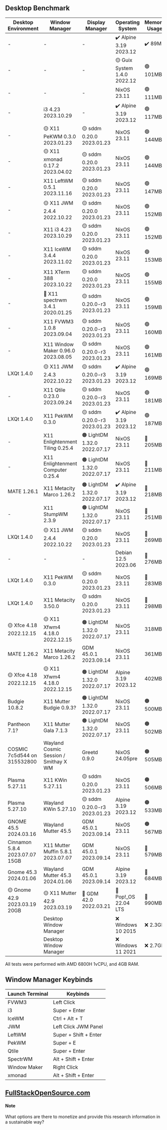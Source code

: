 ## Desktop Benchmark

|Desktop Environment           |Window Manager                       |Display Manager             |Operating System            |Memory Usage|Processor Usage    |Size on Disk|Reboot Time  |
|------------------------------|-------------------------------------|----------------------------|----------------------------|------------|-------------------|------------|-------------|
|-                             |-                                    |-                           |✔️ Alpine 3.19 2023.12      |✔️ 89MB     |✔️ 0.00, 0.00, 0.00|✔️ 342M     |11 Seconds   |
|-                             |-                                    |-                           |🟡 Guix System 1.4.0 2022.12|🟢 101MB    |✔️ 0.00, 0.00, 0.00|🟢 1.5G     |🟠 13 Seconds|
|-                             |-                                    |-                           |NixOS 23.11                 |🟢 111MB    |✔️ 0.00, 0.00, 0.00|🔵 2.4G     |🟢 6 Seconds |
|-                             |i3 4.23 2023.10.29                   |-                           |✔️ Alpine 3.19 2023.12      |🟢 117MB    |✔️ 0.00, 0.00, 0.00|✔️ 569M     |🟠 14 Seconds|
|-                             |🟡 X11 PeKWM 0.3.0 2023.01.23        |🟡 sddm 0.20.0 2023.01.23   |NixOS 23.11                 |🟢 144MB    |✔️ 0.00, 0.00, 0.00|🔵 3.3G     |🟢 7 Seconds |
|-                             |🟡 X11 xmonad 0.17.2 2023.04.02      |🟡 sddm 0.20.0 2023.01.23   |NixOS 23.11                 |🟢 144MB    |✔️ 0.00, 0.00, 0.00|5.9G        |🟢 7 Seconds |
|-                             |X11 LeftWM 0.5.1 2023.11.16          |🟡 sddm 0.20.0 2023.01.23   |NixOS 23.11                 |🟢 147MB    |✔️ 0.00, 0.00, 0.00|🔵 3.3G     |🟢 7 Seconds |
|-                             |🟡 X11 JWM 2.4.4 2022.10.22          |🟡 sddm 0.20.0 2023.01.23   |NixOS 23.11                 |🟢 152MB    |✔️ 0.00, 0.00, 0.00|🔵 3.3G     |🟢 6 Seconds |
|-                             |X11 i3 4.23 2023.10.29               |🟡 sddm 0.20.0 2023.01.23   |NixOS 23.11                 |🟢 152MB    |🟢 0.07, 0.02, 0.00|🔵 3.3G     |🔵 8 Seconds |
|-                             |X11 IceWM 3.4.4 2023.11.02           |🟡 sddm 0.20.0 2023.01.23   |NixOS 23.11                 |🟢 153MB    |🔵 0.13, 0.03, 0.01|🔵 3.3G     |🟢 7 Seconds |
|-                             |X11 XTerm 388 2023.10.22             |🟡 sddm 0.20.0 2023.01.23   |NixOS 23.11                 |🟢 155MB    |✔️ 0.00, 0.00, 0.00|🔵 3.3G     |🟢 6 Seconds |
|-                             |🔴 X11 spectrwm 3.4.1 2020.01.25     |🟡 sddm 0.20.0-r3 2023.01.23|NixOS 23.11                 |🟢 159MB    |✔️ 0.00, 0.00, 0.00|🔵 3.3G     |🟢 7 Seconds |
|-                             |X11 FVWM3 1.0.8 2023.09.04           |🟡 sddm 0.20.0-r3 2023.01.23|NixOS 23.11                 |🟢 160MB    |🟢 0.07, 0.02, 0.00|🔵 3.3G     |🔵 9 Seconds |
|-                             |X11 Window Maker 0.96.0 2023.08.05   |🟡 sddm 0.20.0-r3 2023.01.23|NixOS 23.11                 |🟢 161MB    |✔️ 0.00, 0.00, 0.00|🔵 3.3G     |🟢 6 Seconds |
|LXQt 1.4.0                    |🟡 X11 JWM 2.4.3 2022.10.22          |🟡 sddm 0.20.0-r3 2023.01.23|✔️ Alpine 3.19 2023.12      |🟢 169MB    |✔️ 0.00, 0.00, 0.00|✔️ 795.3M   |12 Seconds   |
|-                             |X11 Qtile 0.23.0 2023.09.24          |🟡 sddm 0.20.0-r3 2023.01.23|NixOS 23.11                 |🟢 181MB    |🟢 0.07, 0.02, 0.00|🔵 3.4G     |🟢 7 Seconds |
|LXQt 1.4.0                    |X11 PekWM 0.3.0                      |🟡 sddm 0.20.0-r3 2023.01.23|✔️ Alpine 3.19 2023.12      |🟢 187MB    |✔️ 0.00, 0.00, 0.00|796.3M      |11 Seconds   |
|-                             |X11 Enlightenment Tiling 0.25.4      |🟠 LightDM 1.32.0 2022.07.17|NixOS 23.11                 |🔵 205MB    |🟢 0.07, 0.02, 0.00|5.4G        |🔵 8 Seconds |
|-                             |X11 Enlightenment Computer 0.25.4    |🟠 LightDM 1.32.0 2022.07.17|NixOS 23.11                 |🔵 211MB    |🔵 0.13, 0.03, 0.01|5.4G        |🔵 9 Seconds |
|MATE 1.26.1                   |X11 Metacity Marco 1.26.2            |🟠 LightDM 1.32.0 2022.07.17|✔️ Alpine 3.19 2023.12      |🔵 218MB    |✔️ 0.00, 0.00, 0.00|🟢 1.3G     |🟠 14 Seconds|
|-                             |X11 StumpWM 2.3.9                    |🟠 LightDM 1.32.0 2022.07.17|NixOS 23.11                 |🔵 251MB    |🟢 0.07, 0.02, 0.00|🔵 3.3G     |🟢 7 Seconds |
|LXQt 1.4.0                    |🟡 X11 JWM 2.4.4 2022.10.22          |🟡 sddm 0.20.0 2023.01.23   |NixOS 23.11                 |🔵 269MB    |0.20, 0.05, 0.02   |5.3G        |🔵 9 Seconds |
|-                             |-                                    |-                           |Debian 12.5 2023.06         |🔵 276MB    |✔️ 0.00, 0.00, 0.00|🟢 1.7G     |✔️ 5 Seconds |
|LXQt 1.4.0                    |X11 PekWM 0.3.0                      |🟡 sddm 0.20.0 2023.01.23   |NixOS 23.11                 |🔵 283MB    |0.27, 0.06, 0.02   |5.3G        |🔵 9 Seconds |
|LXQt 1.4.0                    |X11 Metacity 3.50.0                  |🟡 sddm 0.20.0 2023.01.23   |NixOS 23.11                 |🔵 298MB    |🟠 0.41, 0.10, 0.03|5.3G        |🔵 9 Seconds |
|🟡 Xfce 4.18 2022.12.15       |🟡 X11 Xfwm4 4.18.0 2022.12.15       |🟠 LightDM 1.32.0 2022.07.17|NixOS 23.11                 |318MB       |🟢 0.07, 0.02, 0.00|5.0G        |10 Seconds   |
|MATE 1.26.2                   |X11 Metacity Marco 1.26.2            |GDM 45.0.1 2023.09.14       |NixOS 23.11                 |361MB       |0.20, 0.05, 0.02   |🟠 6.3G     |10 Seconds   |
|🟡 Xfce 4.18 2022.12.15       |🟡 X11 Xfwm4 4.18.0 2022.12.15       |🟠 LightDM 1.32.0 2022.07.17|Alpine 3.19 2023.12         |402MB       |✔️ 0.00, 0.00, 0.00|🟢 1.2G     |11 Seconds   |
|Budgie 10.8.2                 |X11 Mutter Budgie 0.9.3?             |🟠 LightDM 1.32.0 2022.07.17|NixOS 23.11                 |🟠 500MB    |🟠 0.34, 0.08, 0.03|🟠 6.3G     |11 Seconds   |
|Pantheon 7.1?                 |X11 Mutter Gala 7.1.3                |🟠 LightDM 1.32.0 2022.07.17|NixOS 23.11                 |🟠 502MB    |🟠 0.36, 0.08, 0.03|6.0G        |🟠 14 Seconds|
|COSMIC 7c5d544 on 315532800   |Wayland Cosmic Session / Smithay X WM|Greetd 0.9.0                |NixOS 24.05pre              |🟠 505MB    |🟠 0.39, 0.10, 0.03|🔵 3.9G     |11 Seconds   |
|Plasma 5.27.11                |X11 KWin 5.27.11                     |🟡 sddm 0.20.0 2023.01.23   |NixOS 23.11                 |🟠 506MB    |🔴 2.02, 0.51, 0.17|🟠 6.8G     |🔴 24 Seconds|
|Plasma 5.27.10                |Wayland KWin 5.27.10                 |🟡 sddm 0.20.0-r3 2023.01.23|Alpine 3.19 2023.12         |🟠 533MB    |🔴 1.28, 0.30, 0.10|🔵 2.2GB    |🟠 17 Seconds|
|GNOME 45.5 2024.03.16         |Wayland Mutter 45.5                  |GDM 45.0.1 2023.09.14       |NixOS 23.11                 |🟠 567MB    |0.21, 0.05, 0.02   |6.0G        |11 Seconds   |
|Cinnamon 5.8.4 2023.07.07 15GB|X11 Mutter Muffin 5.8.1 2023.07.07   |GDM 45.0.1 2023.09.14       |NixOS 23.11                 |🔴 579MB    |🟠 0.94, 0.22, 0.07|🔴 7.3G     |🟠 13 Seconds|
|Gnome 45.3 2024.01.06         |Wayland Mutter 45.3 2024.01.06       |GDM 45.0.1 2023.09.14       |Alpine 3.19 2023.12         |🔴 684MB    |0.27, 0.06, 0.02   |🟢 1.8G     |🔴 21 Seconds|
|🟡 Gnome 42.9 2023.03.19 20GB |🟡 X11 Mutter 42.9 2023.03.19        |🔴 GDM 42.0 2022.03.21      |🔴 Pop!_OS 22.04 LTS        |🔴 990MB    |🔴 2.51, 0.63, 0.21|🔴 7.0G     |🔴 26 Seconds|
|                              |Desktop Window Manager               |                            |❌ Windows 10 2015           |❌ 2.3GB     |0.04               |❌ 32.7G     |❌ 53 Seconds |
|                              |Desktop Window Manager               |                            |❌ Windows 11 2021           |❌ 2.7GB     |0.04               |❌ 40.0G     |❌ 57 Seconds |

All tests were performed with AMD 6800H 1vCPU, and 4GB RAM.


## Window Manager Keybinds

|Launch Terminal               |Keybinds                             |
|------------------------------|-------------------------------------|
|FVWM3                         |Left Click                           |
|i3                            |Super + Enter                        |
|IceWM                         |Ctrl + Alt + T                       |
|JWM                           |Left Click JWM Panel                 |
|LeftWM                        |Super + Shift + Enter                |
|PekWM                         |Super + E                            |
|Qtile                         |Super + Enter                        |
|SpectrWM                      |Alt + Shift + Enter                  |
|Window Maker                  |Right Click                          |
|xmonad                        |Alt + Shift + Enter                  |


## [FullStackOpenSource.com](https://fullstackopensource.com/)

#### Note
What options are there to monetize and provide this research information in a sustainable way?
